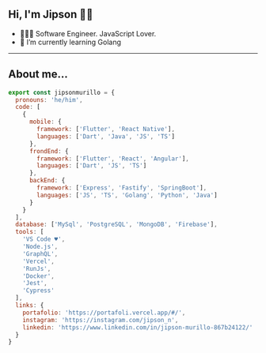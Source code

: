 <!--
**Jobzi/Jobzi** is a ✨ _special_ ✨ repository because its `README.md` (this file) appears on your GitHub profile.

Here are some ideas to get you started:

- 🔭 I’m currently working on ...
- 🌱 I’m currently learning ...
- 👯 I’m looking to collaborate on ...
- 🤔 I’m looking for help with ...
- 💬 Ask me about ...
- 📫 How to reach me: ...
- 😄 Pronouns: ...
- ⚡ Fun fact: ...
-->

## Hi, I'm Jipson 👋🏽


- 👨🏻‍💻 Software Engineer. JavaScript Lover.
- 🌱 I’m currently learning Golang


---

## About me...
```js
export const jipsonmurillo = {
  pronouns: 'he/him',
  code: [
    {
      mobile: {
        framework: ['Flutter', 'React Native'],
        languages: ['Dart', 'Java', 'JS', 'TS']
      },
      frondEnd: {
        framework: ['Flutter', 'React', 'Angular'],
        languages: ['Dart', 'JS', 'TS']
      },
      backEnd: {
        framework: ['Express', 'Fastify', 'SpringBoot'],
        languages: ['JS', 'TS', 'Golang', 'Python', 'Java']
      }
    }
  ],
  database: ['MySql', 'PostgreSQL', 'MongoDB', 'Firebase'],
  tools: [
    'VS Code ♥',
    'Node.js',
    'GraphQL',
    'Vercel',
    'RunJs',
    'Docker',
    'Jest',
    'Cypress'
  ],
  links: {
    portafolio: 'https://portafoli.vercel.app/#/',
    instagram: 'https://instagram.com/jipson_n',
    linkedin: 'https://www.linkedin.com/in/jipson-murillo-867b24122/'
  }
}

```
